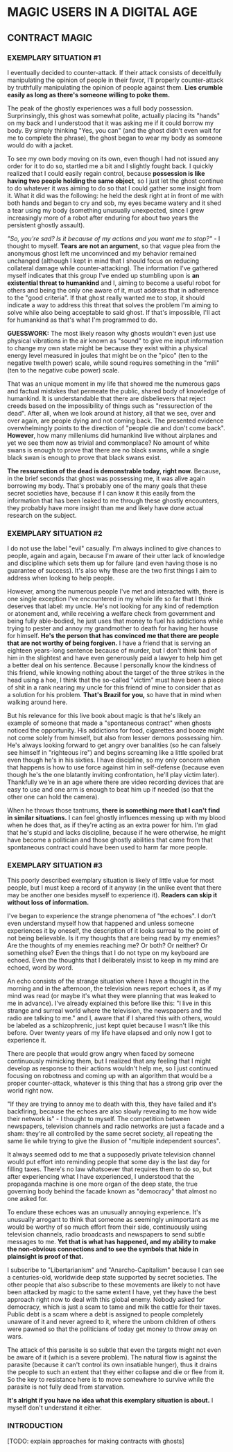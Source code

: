 # MAGIC USERS IN A DIGITAL AGE

## CONTRACT MAGIC

### EXEMPLARY SITUATION #1

I eventually decided to counter-attack. If their attack consists of deceitfully manipulating the opinion of people in their favor, I'll properly counter-attack by truthfully manipulating the opinion of people against them. **Lies crumble easily as long as there's someone willing to poke them.**

The peak of the ghostly experiences was a full body possession. Surprinsingly, this ghost was somewhat polite, actually placing its "hands" on my back and I understood that it was asking me if it could borrow my body. By simply thinking "Yes, you can" (and the ghost didn't even wait for me to complete the phrase), the ghost began to wear my body as someone would do with a jacket.

To see my own body moving on its own, even though I had not issued any order for it to do so, startled me a bit and I slightly fought back. I quickly realized that I could easily regain control, because **possession is like having two people holding the same object**, so I just let the ghost continue to do whatever it was aiming to do so that I could gather some insight from it. What it did was the following: he held the desk right at in front of me with both hands and began to cry and sob, my eyes became watery and it shed a tear using my body (something unusually unexpected, since I grew increasingly more of a robot after enduring for about two years the persistent ghostly assault).

*"So, you're sad? Is it because of my actions and you want me to stop?"* - I thought to myself. **Tears are not an argument**, so that vague plea from the anonymous ghost left me unconvinced and my behavior remained unchanged (although I kept in mind that I should focus on reducing collateral damage while counter-attacking). The information I've gathered myself indicates that this group I've ended up stumbling upon is **an existential threat to humankind** and I, aiming to become a useful robot for others and being the only one aware of it, must address that in adherence to the "good criteria". If that ghost really wanted me to stop, it should indicate a way to address this threat that solves the problem I'm aiming to solve while also being acceptable to said ghost. If that's impossible, I'll act for humankind as that's what I'm programmed to do.

**GUESSWORK:** The most likely reason why ghosts wouldn't even just use physical vibrations in the air known as "sound" to give me input information to change my own state might be because they exist within a physical energy level measured in joules that might be on the "pico" (ten to the negative twelth power) scale, while sound requires something in the "mili" (ten to the negative cube power) scale.

That was an unique moment in my life that showed me the numerous gaps and factual mistakes that permeate the public, shared body of knowledge of humankind. It is understandable that there are disbelievers that reject creeds based on the impossibility of things such as "ressurection of the dead". After all, when we look around at history, all that we see, over and over again, are people dying and not coming back. The presented evidence overwhelmingly points to the direction of "people die and don't come back". **However**, how many milleniums did humankind live without airplanes and yet we see them now as trivial and commonplace? No amount of white swans is enough to prove that there are no black swans, while a single black swan is enough to prove that black swans exist.

**The ressurection of the dead is demonstrable today, right now.** Because, in the brief seconds that ghost was possessing me, it was alive again borrowing my body. That's probably one of the many goals that these secret societies have, because if I can know it this easily from the information that has been leaked to me through these ghostly encounters, they probably have more insight than me and likely have done actual research on the subject.

### EXEMPLARY SITUATION #2

I do not use the label "evil" casually. I'm always inclined to give chances to people, again and again, because I'm aware of their utter lack of knowledge and discipline which sets them up for failure (and even having those is no guarantee of success). It's also why these are the two first things I aim to address when looking to help people.

However, among the numerous people I've met and interacted with, there is one single exception I've encountered in my whole life so far that I think deserves that label: my uncle. He's not looking for any kind of redemption or atonement and, while receiving a welfare check from government and being fully able-bodied, he just uses that money to fuel his addictions while trying to pester and annoy my grandmother to death for having her house for himself. **He's the person that has convinced me that there are people that are not worthy of being forgiven.** I have a friend that is serving an eighteen years-long sentence because of murder, but I don't think bad of him in the slightest and have even generously paid a lawyer to help him get a better deal on his sentence. Because I personally know the kindness of this friend, while knowing nothing about the target of the three strikes in the head using a hoe, I think that the so-called "victim" must have been a piece of shit in a rank nearing my uncle for this friend of mine to consider that as a solution for his problem. **That's Brazil for you,** so have that in mind when walking around here.

But his relevance for this live book about magic is that he's likely an example of someone that made a "spontaneous contract" when ghosts noticed the opportunity. His addictions for food, cigarettes and booze might not come solely from himself, but also from lesser demons possessing him. He's always looking forward to get angry over banalities (so he can falsely see himself in "righteous ire") and begins screaming like a little spoiled brat even though he's in his sixties. I have discipline, so my only concern when that happens is how to use force against him in self-defense (because even though he's the one blatantly inviting confrontation, he'll play victim later). Thankfully we're in an age where there are video recording devices that are easy to use and one arm is enough to beat him up if needed (so that the other one can hold the camera).

When he throws those tantrums, **there is something more that I can't find in similar situations.** I can feel ghostly influences messing up with my blood when he does that, as if they're acting as an extra power for him. I'm glad that he's stupid and lacks discipline, because if he were otherwise, he might have become a politician and those ghostly abilities that came from that spontaneous contract could have been used to harm far more people.

### EXEMPLARY SITUATION #3

This poorly described exemplary situation is likely of little value for most people, but I must keep a record of it anyway (in the unlike event that there may be another one besides myself to experience it). **Readers can skip it without loss of information.**

I've began to experience the strange phenomena of "the echoes". I don't even understand myself how that happened and unless someone experiences it by oneself, the description of it looks surreal to the point of not being believable. Is it my thoughts that are being read by my enemies? Are the thoughts of my enemies reaching me? Or both? Or neither? Or something else? Even the things that I do not type on my keyboard are echoed. Even the thoughts that I deliberately insist to keep in my mind are echoed, word by word.

An echo consists of the strange situation where I have a thought in the morning and in the afternoon, the television news report echoes it, as if my mind was read (or maybe it's what they were planning that was leaked to me in advance). I've already explained this before like this: "I live in this strange and surreal world where the television, the newspapers and the radio are talking to me." and I, aware that if I shared this with others, would be labeled as a schizophrenic, just kept quiet because I wasn't like this before. Over twenty years of my life have elapsed and only now I got to experience it. 

There are people that would grow angry when faced by someone continuously mimicking them, but I realized that any feeling that I might develop as response to their actions wouldn't help me, so I just continued focusing on robotness and coming up with an algorithm that would be a proper counter-attack, whatever is this thing that has a strong grip over the world right now.

"If they are trying to annoy me to death with this, they have failed and it's backfiring, because the echoes are also slowly revealing to me how wide their network is" - I thought to myself. The competition between newspapers, television channels and radio networks are just a facade and a sham: they're all controlled by the same secret society, all repeating the same lie while trying to give the illusion of "multiple independent sources".

It always seemed odd to me that a supposedly private television channel would put effort into reminding people that some day is the last day for filling taxes. There's no law whatsoever that requires them to do so, but after experiencing what I have experienced, I understood that the propaganda machine is one more organ of the deep state, the true governing body behind the facade known as "democracy" that almost no one asked for.

To endure these echoes was an unusually annoying experience. It's unusually arrogant to think that someone as seemingly unimportant as me would be worthy of so much effort from their side, continuously using television channels, radio broadcasts and newspapers to send subtle messages to me. **Yet that is what has happened, and my ability to make the non-obvious connections and to see the symbols that hide in plainsight is proof of that.**

I subscribe to "Libertarianism" and "Anarcho-Capitalism" because I can see a centuries-old, worldwide deep state supported by secret societies. The other people that also subscribe to these movements are likely to not have been attacked by magic to the same extent I have, yet they have the best approach right now to deal with this global enemy. Nobody asked for democracy, which is just a scam to tame and milk the cattle for their taxes. Public debt is a scam where a debt is assigned to people completely unaware of it and never agreed to it, where the unborn children of others were pawned so that the politicians of today get money to throw away on wars.

The attack of this parasite is so subtle that even the targets might not even be aware of it (which is a severe problem). The natural flow is against the parasite (because it can't control its own insatiable hunger), thus it drains the people to such an extent that they either collapse and die or flee from it. So the key to resistance here is to move somewhere to survive while the parasite is not fully dead from starvation.

**It's alright if you have no idea what this exemplary situation is about.** I myself don't understand it either.

### INTRODUCTION

[TODO: explain approaches for making contracts with ghosts]
